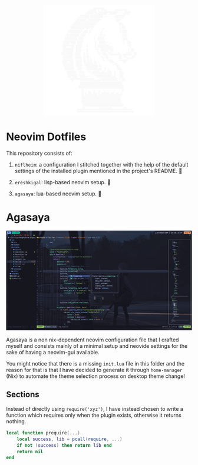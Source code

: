<p align="center">
  <img src="./assets/png/knight-chess.png" alt="Knight (Chess)" width="300" height="300"/>
</p>

# Neovim Dotfiles

This repository consists of:

1. `niflheim`: a configuration I stitched together with the help of the default
   settings of the installed plugin mentioned in the project's README. 

2. `ereshkigal`: lisp-based neovim setup. 

3. `agasaya`: lua-based neovim setup. 

# Agasaya

![Agasaya](./assets/png/agasaya.png)

Agasaya is a non nix-dependent neovim configuration file that I crafted myself
and consists mainly of a minimal setup and neovide settings for the sake of
having a neovim-gui available.

You might notice that there is a missing `init.lua` file in this folder and the
reason for that is that I have decided to generate it through `home-manager`
(Nix) to automate the theme selection process on desktop theme change!

## Sections

Instead of directly using `require('xyz')`, I have instead chosen to write a
function which requires only when the plugin exists, otherwise it returns
nothing.

```lua
local function prequire(...)
    local success, lib = pcall(require, ...)
    if not (success) then return lib end
    return nil
end
